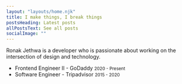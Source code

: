```yaml
---
layout: "layouts/home.njk"
title: I make things, I break things
postsHeading: Latest posts
allPostsText: See all posts
socialImage: ""
---
```


Ronak Jethwa is a developer who is passionate about working on the intersection of design and technology.

<ul>
    <li>
        Frontend Engineer II - GoDaddy <small>2020 - Present</small>
    </li>
    <li>
        Software Engineer - Tripadvisor <small>2015 - 2020</small>
    </li>
</ul>
